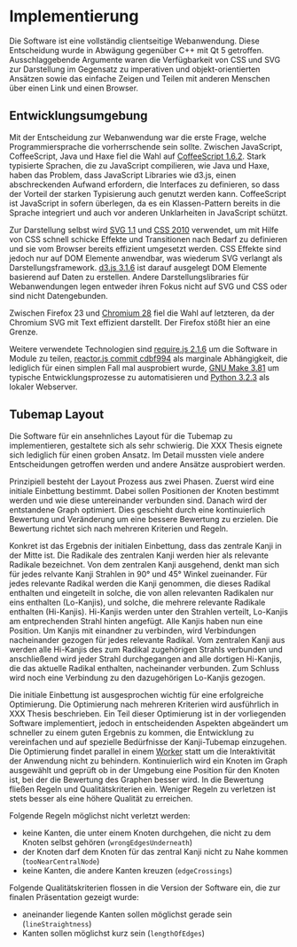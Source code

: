 # Implementierung

Die Software ist eine vollständig clientseitige Webanwendung. Diese Entscheidung wurde in Abwägung gegenüber C++ mit Qt 5 getroffen.
Ausschlaggebende Argumente waren die Verfügbarkeit von CSS und SVG zur Darstellung im Gegensatz zu imperativen und objekt-orientierten Ansätzen sowie das einfache Zeigen und Teilen mit anderen Menschen über einen Link und einen Browser.

## Entwicklungsumgebung

Mit der Entscheidung zur Webanwendung war die erste Frage, welche Programmiersprache die vorherrschende sein sollte. Zwischen JavaScript, CoffeeScript, Java und Haxe fiel die Wahl auf [CoffeeScript 1.6.2](http://coffeescript.org/). Stark typisierte Sprachen, die zu JavaScript compilieren, wie Java und Haxe, haben das Problem, dass JavaScript Libraries wie d3.js, einen abschreckenden Aufwand erfordern, die Interfaces zu definieren, so dass der Vorteil der starken Typisierung auch genutzt werden kann. CoffeeScript ist JavaScript in sofern überlegen, da es ein Klassen-Pattern bereits in die Sprache integriert und auch vor anderen Unklarheiten in JavaScript schützt.

Zur Darstellung selbst wird [SVG 1.1](http://www.w3.org/TR/SVG11/) und [CSS 2010](http://www.w3.org/TR/css-2010/) verwendet, um mit Hilfe von CSS schnell schicke Effekte und Transitionen nach Bedarf zu definieren und sie vom Browser bereits effizient umgesetzt werden. CSS Effekte sind jedoch nur auf DOM Elemente anwendbar, was wiederum SVG verlangt als Darstellungsframework. [d3.js 3.1.6](http://d3js.org/) ist darauf ausgelegt DOM Elemente basierend auf Daten zu erstellen. Andere Darstellungslibraries für Webanwendungen legen entweder ihren Fokus nicht auf SVG und CSS oder sind nicht Datengebunden.

Zwischen Firefox 23 und [Chromium 28](http://www.chromium.org/Home) fiel die Wahl auf letzteren, da der Chromium SVG mit Text effizient darstellt. Der Firefox stößt hier an eine Grenze.

Weitere verwendete Technologien sind [require.js 2.1.6](http://requirejs.org/) um die Software in Module zu teilen, [reactor.js commit cdbf994](https://github.com/fynyky/reactor.js) als marginale Abhängigkeit, die lediglich für einen simplen Fall mal ausprobiert wurde, [GNU Make 3.81](https://www.gnu.org/software/make/) um typische Entwicklungsprozesse zu automatisieren und [Python 3.2.3](http://python.org/) als lokaler Webserver.

## Tubemap Layout

Die Software für ein ansehnliches Layout für die Tubemap zu implementieren, gestaltete sich als sehr schwierig. Die XXX Thesis eignete sich lediglich für einen groben Ansatz. Im Detail mussten viele andere Entscheidungen getroffen werden und andere Ansätze ausprobiert werden.

Prinzipiell besteht der Layout Prozess aus zwei Phasen. Zuerst wird eine initiale Einbettung bestimmt. Dabei sollen Positionen der Knoten bestimmt werden und wie diese untereinander verbunden sind. Danach wird der entstandene Graph optimiert. Dies geschieht durch eine kontinuierlich Bewertung und Veränderung um eine bessere Bewertung zu erzielen. Die Bewertung richtet sich nach mehreren Kriterien und Regeln.

Konkret ist das Ergebnis der initialen Einbettung, dass das zentrale Kanji in der Mitte ist. Die Radikale des zentralen Kanji werden hier als relevante Radikale bezeichnet. Von dem zentralen Kanji ausgehend, denkt man sich für jedes relvante Kanji Strahlen in 90° und 45° Winkel zueinander. Für jedes relevante Radikal werden die Kanji genommen, die dieses Radikal enthalten und eingeteilt in solche, die von allen relevanten Radikalen nur eins enthalten (Lo-Kanjis), und solche, die mehrere relevante Radikale enthalten (Hi-Kanjis). Hi-Kanjis werden unter den Strahlen verteilt, Lo-Kanjis am entprechenden Strahl hinten angefügt. Alle Kanjis haben nun eine Position. Um Kanjis mit einandner zu verbinden, wird Verbindungen nacheinander gezogen für jedes relevante Radikal. Vom zentralen Kanji aus werden alle Hi-Kanjis des zum Radikal zugehörigen Strahls verbunden und anschließend wird jeder Strahl durchgegangen and alle dortigen Hi-Kanjis, die das aktuelle Radikal enthalten, nacheinander verbunden. Zum Schluss wird noch eine Verbindung zu den dazugehörigen Lo-Kanjis gezogen.

Die initiale Einbettung ist ausgesprochen wichtig für eine erfolgreiche Optimierung. Die Optimierung nach mehreren Kriterien wird ausführlich in XXX Thesis beschrieben. Ein Teil dieser Optimierung ist in der vorliegenden Software implementiert, jedoch in entscheidenden Aspekten abgeändert um schneller zu einem guten Ergebnis zu kommen, die Entwicklung zu vereinfachen und auf spezielle Bedürfnisse der Kanji-Tubemap einzugehen. Die Optimierung findet parallel in einem [Worker](http://www.whatwg.org/specs/web-apps/current-work/multipage/workers.html) statt um die Interaktivität der Anwendung nicht zu behindern. Kontinuierlich wird ein Knoten im Graph ausgewählt und geprüft ob in der Umgebung eine Position für den Knoten ist, bei der die Bewertung des Graphen besser wird. In die Bewertung fließen Regeln und Qualitätskriterien ein. Weniger Regeln zu verletzen ist stets besser als eine höhere Qualität zu erreichen.

Folgende Regeln möglichst nicht verletzt werden:
* keine Kanten, die unter einem Knoten durchgehen, die nicht zu dem Knoten selbst gehören (`wrongEdgesUnderneath`)
* der Knoten darf dem Knoten für das zentral Kanji nicht zu Nahe kommen (`tooNearCentralNode`)
* keine Kanten, die andere Kanten kreuzen (`edgeCrossings`)

Folgende Qualitätskriterien flossen in die Version der Software ein, die zur finalen Präsentation gezeigt wurde:
* aneinander liegende Kanten sollen möglichst gerade sein (`lineStraightness`)
* Kanten sollen möglichst kurz sein (`lengthOfEdges`)